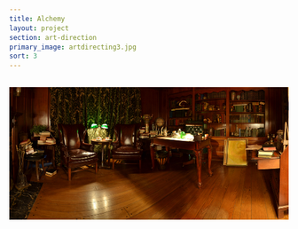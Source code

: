 ```yaml
---
title: Alchemy
layout: project
section: art-direction
primary_image: artdirecting3.jpg
sort: 3
---
```


<br>

<img src="/img/art-direction/artdirecting4.jpg" alt="" />
